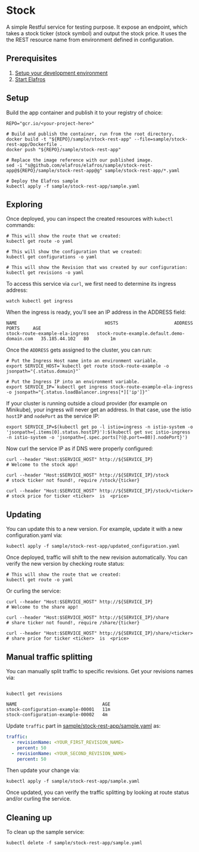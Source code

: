 # Stock

A simple Restful service for testing purpose. It expose an endpoint, which takes
a stock ticker (stock symbol) and output the stock price. It uses the the REST resource
name from environment defined in configuration.

## Prerequisites

1. [Setup your development environment](../../DEVELOPMENT.md#getting-started)
2. [Start Elafros](../../README.md#start-elafros)

## Setup

Build the app container and publish it to your registry of choice:

```shell
REPO="gcr.io/<your-project-here>"

# Build and publish the container, run from the root directory.
docker build -t "${REPO}/sample/stock-rest-app" --file=sample/stock-rest-app/Dockerfile .
docker push "${REPO}/sample/stock-rest-app"

# Replace the image reference with our published image.
sed -i "s@github.com/elafros/elafros/sample/stock-rest-app@${REPO}/sample/stock-rest-app@g" sample/stock-rest-app/*.yaml

# Deploy the Elafros sample
kubectl apply -f sample/stock-rest-app/sample.yaml
```

## Exploring

Once deployed, you can inspect the created resources with `kubectl` commands:

```shell
# This will show the route that we created:
kubectl get route -o yaml
```

```shell
# This will show the configuration that we created:
kubectl get configurations -o yaml
```

```shell
# This will show the Revision that was created by our configuration:
kubectl get revisions -o yaml

```

To access this service via `curl`, we first need to determine its ingress address:
```shell
watch kubectl get ingress
```

When the ingress is ready, you'll see an IP address in the ADDRESS field:

```
NAME                                 HOSTS                     ADDRESS   PORTS     AGE
stock-route-example-ela-ingress   stock-route-example.default.demo-domain.com   35.185.44.102   80        1m
```

Once the `ADDRESS` gets assigned to the cluster, you can run:

```shell
# Put the Ingress Host name into an environment variable.
export SERVICE_HOST=`kubectl get route stock-route-example -o jsonpath="{.status.domain}"`

# Put the Ingress IP into an environment variable.
export SERVICE_IP=`kubectl get ingress stock-route-example-ela-ingress -o jsonpath="{.status.loadBalancer.ingress[*]['ip']}"`
```

If your cluster is running outside a cloud provider (for example on Minikube),
your ingress will never get an address. In that case, use the istio `hostIP` and `nodePort` as the service IP:

```shell
export SERVICE_IP=$(kubectl get po -l istio=ingress -n istio-system -o 'jsonpath={.items[0].status.hostIP}'):$(kubectl get svc istio-ingress -n istio-system -o 'jsonpath={.spec.ports[?(@.port==80)].nodePort}')
```

Now curl the service IP as if DNS were properly configured:

```shell
curl --header "Host:$SERVICE_HOST" http://${SERVICE_IP}
# Welcome to the stock app!
```

```shell
curl --header "Host:$SERVICE_HOST" http://${SERVICE_IP}/stock
# stock ticker not found!, require /stock/{ticker}
```

```shell
curl --header "Host:$SERVICE_HOST" http://${SERVICE_IP}/stock/<ticker>
# stock price for ticker <ticker>  is  <price>
```

## Updating

You can update this to a new version. For example, update it with a new configuration.yaml via:
```shell
kubectl apply -f sample/stock-rest-app/updated_configuration.yaml
```

Once deployed, traffic will shift to the new revision automatically. You can verify the new version
by checking route status:
```shell
# This will show the route that we created:
kubectl get route -o yaml
```

Or curling the service:

```shell
curl --header "Host:$SERVICE_HOST" http://${SERVICE_IP}
# Welcome to the share app!
```

```shell
curl --header "Host:$SERVICE_HOST" http://${SERVICE_IP}/share
# share ticker not found!, require /share/{ticker}
```

```shell
curl --header "Host:$SERVICE_HOST" http://${SERVICE_IP}/share/<ticker>
# share price for ticker <ticker>  is  <price>
```

## Manual traffic splitting

You can manually split traffic to specific revisions. Get your revisions names via:
```shell

kubectl get revisions
```

```
NAME                                AGE
stock-configuration-example-00001   11m
stock-configuration-example-00002   4m
```

Update `traffic` part in [sample/stock-rest-app/sample.yaml](./sample.yaml) as:
```yaml
traffic:
  - revisionName: <YOUR_FIRST_REVISION_NAME>
    percent: 50
  - revisionName: <YOUR_SECOND_REVISION_NAME>
    percent: 50
```

Then update your change via:
```shell
kubectl apply -f sample/stock-rest-app/sample.yaml
```

Once updated, you can verify the traffic splitting by looking at route status and/or curling
the service.

## Cleaning up

To clean up the sample service:

```shell
kubectl delete -f sample/stock-rest-app/sample.yaml
```

